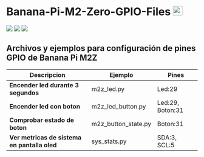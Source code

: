 # Banana-Pi-M2-Zero-GPIO-Files <img src="https://media.giphy.com/media/hvRJCLFzcasrR4ia7z/giphy.gif" width="25px"> 

<img src="https://user-images.githubusercontent.com/62630527/160232659-95dd9d5a-aab8-4c9d-aada-07f9f4710b47.svg"> <img src="https://user-images.githubusercontent.com/62630527/160232639-911700a0-e6a5-451c-acd3-b546aaaee840.svg"> <img src="https://user-images.githubusercontent.com/62630527/160232603-39fd27c9-d257-471e-a773-0af8999e130a.svg">

## Archivos y ejemplos para configuración de pines GPIO de Banana Pi M2Z

| Descripcion | Ejemplo | Pines |
| ------------- | ------------- | ------------- |
| **Encender led durante 3 segundos** | m2z_led.py | Led:29 |
| **Encender led con boton** | m2z_led_button.py | Led:29, Boton:31 |
| **Comprobar estado de boton** | m2z_button_state.py | Boton:31 |
| **Ver metricas de sistema en pantalla oled** | sys_stats.py | SDA:3, SCL:5 |